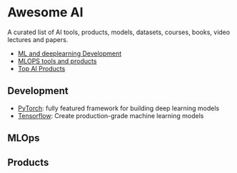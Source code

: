 Awesome AI
==========

A curated list of AI tools, products, models, datasets, courses, books, video lectures and papers.

- [ML and deeplearning Development](#development)
- [MLOPS tools and products](#mlops)
- [Top AI Products](#products)

## Development

- [PyTorch](https://pytorch.org/): fully featured framework for building deep learning models
- [Tensorflow](https://www.tensorflow.org/): Create production-grade machine learning models

## MLOps

## Products
